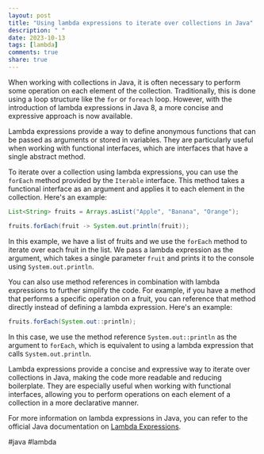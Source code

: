 ```yaml
---
layout: post
title: "Using lambda expressions to iterate over collections in Java"
description: " "
date: 2023-10-13
tags: [lambda]
comments: true
share: true
---
```


When working with collections in Java, it is often necessary to perform some operation on each element of the collection. Traditionally, this is done using a loop structure like the `for` or `foreach` loop. However, with the introduction of lambda expressions in Java 8, a more concise and expressive approach is now available.

Lambda expressions provide a way to define anonymous functions that can be passed as arguments or stored in variables. They are particularly useful when working with functional interfaces, which are interfaces that have a single abstract method.

To iterate over a collection using lambda expressions, you can use the `forEach` method provided by the `Iterable` interface. This method takes a functional interface as an argument and applies it to each element in the collection. Here's an example:

```java
List<String> fruits = Arrays.asList("Apple", "Banana", "Orange");

fruits.forEach(fruit -> System.out.println(fruit));
```

In this example, we have a list of fruits and we use the `forEach` method to iterate over each fruit in the list. We pass a lambda expression as the argument, which takes a single parameter `fruit` and prints it to the console using `System.out.println`.

You can also use method references in combination with lambda expressions to further simplify the code. For example, if you have a method that performs a specific operation on a fruit, you can reference that method directly instead of defining a lambda expression. Here's an example:

```java
fruits.forEach(System.out::println);
```

In this case, we use the method reference `System.out::println` as the argument to `forEach`, which is equivalent to using a lambda expression that calls `System.out.println`.

Lambda expressions provide a concise and expressive way to iterate over collections in Java, making the code more readable and reducing boilerplate. They are especially useful when working with functional interfaces, allowing you to perform operations on each element of a collection in a more declarative manner.

For more information on lambda expressions in Java, you can refer to the official Java documentation on [Lambda Expressions](https://docs.oracle.com/javase/tutorial/java/javaOO/lambdaexpressions.html).

#java #lambda